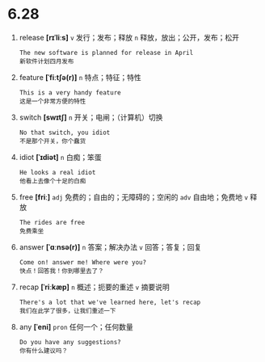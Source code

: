 # 6.28

1. release **[rɪˈliːs]** `v` 发行；发布；释放 `n` 释放，放出；公开，发布；松开

   ```
   The new software is planned for release in April
   新软件计划四月发布
   ```

2. feature **[ˈfiːtʃə(r)]** `n` 特点；特征；特性

   ```
   This is a very handy feature
   这是一个非常方便的特性
   ```

3. switch **[swɪtʃ]** `n` 开关；电闸；（计算机）切换

   ```
   No that switch, you idiot
   不是那个开关，你个蠢货
   ```

4. idiot **[ˈɪdiət]** `n` 白痴；笨蛋

   ```
   He looks a real idiot
   他看上去像个十足的白痴
   ```

5. free **[friː]** `adj` 免费的；自由的；无障碍的；空闲的 `adv` 自由地；免费地 `v` 释放

   ```
   The rides are free
   免费乘坐
   ```

6. answer **[ˈɑːnsə(r)]** `n` 答案；解决办法 `v` 回答；答复；回复

   ```
   Come on! answer me! Where were you?
   快点！回答我！你到哪里去了？
   ```

7. recap **[ˈriːkæp]** `n` 概述；扼要的重述 `v` 摘要说明

   ```
   There's a lot that we've learned here, let's recap
   我们在此学了很多，让我们重述一下
   ```

8. any **[ˈeni]** `pron` 任何一个；任何数量

   ```
   Do you have any suggestions?
   你有什么建议吗？
   ```
